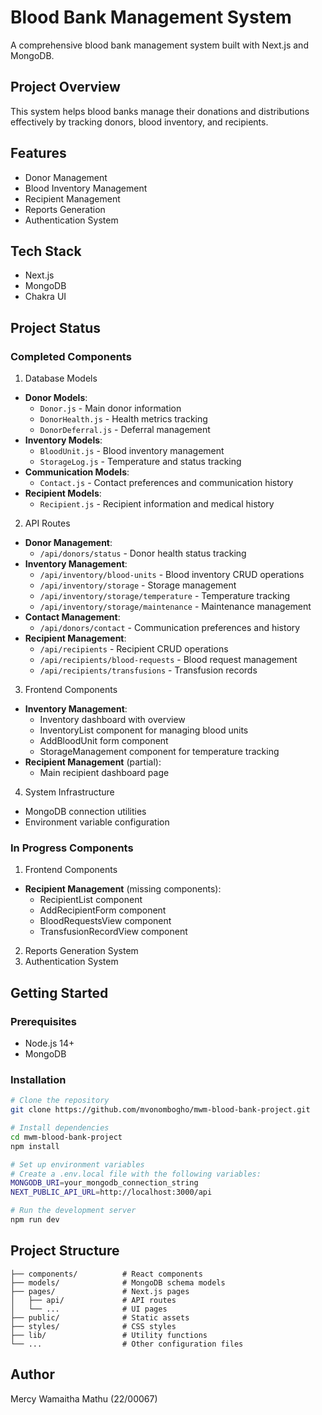 # Blood Bank Management System

A comprehensive blood bank management system built with Next.js and MongoDB.

## Project Overview

This system helps blood banks manage their donations and distributions effectively by tracking donors, blood inventory, and recipients.

## Features

- Donor Management
- Blood Inventory Management
- Recipient Management
- Reports Generation
- Authentication System

## Tech Stack

- Next.js
- MongoDB
- Chakra UI

## Project Status

### Completed Components
1. Database Models
* **Donor Models**:
   * `Donor.js` - Main donor information
   * `DonorHealth.js` - Health metrics tracking
   * `DonorDeferral.js` - Deferral management
* **Inventory Models**:
   * `BloodUnit.js` - Blood inventory management
   * `StorageLog.js` - Temperature and status tracking
* **Communication Models**:
   * `Contact.js` - Contact preferences and communication history
* **Recipient Models**:
   * `Recipient.js` - Recipient information and medical history
   
2. API Routes
* **Donor Management**:
   * `/api/donors/status` - Donor health status tracking
* **Inventory Management**:
   * `/api/inventory/blood-units` - Blood inventory CRUD operations
   * `/api/inventory/storage` - Storage management
   * `/api/inventory/storage/temperature` - Temperature tracking
   * `/api/inventory/storage/maintenance` - Maintenance management
* **Contact Management**:
   * `/api/donors/contact` - Communication preferences and history
* **Recipient Management**:
   * `/api/recipients` - Recipient CRUD operations
   * `/api/recipients/blood-requests` - Blood request management
   * `/api/recipients/transfusions` - Transfusion records
   
3. Frontend Components
* **Inventory Management**:
   * Inventory dashboard with overview
   * InventoryList component for managing blood units
   * AddBloodUnit form component
   * StorageManagement component for temperature tracking
* **Recipient Management** (partial):
   * Main recipient dashboard page
   
4. System Infrastructure
* MongoDB connection utilities
* Environment variable configuration

### In Progress Components
1. Frontend Components
* **Recipient Management** (missing components):
   * RecipientList component
   * AddRecipientForm component
   * BloodRequestsView component
   * TransfusionRecordView component
2. Reports Generation System
3. Authentication System

## Getting Started

### Prerequisites

- Node.js 14+
- MongoDB

### Installation

```bash
# Clone the repository
git clone https://github.com/mvonombogho/mwm-blood-bank-project.git

# Install dependencies
cd mwm-blood-bank-project
npm install

# Set up environment variables
# Create a .env.local file with the following variables:
MONGODB_URI=your_mongodb_connection_string
NEXT_PUBLIC_API_URL=http://localhost:3000/api

# Run the development server
npm run dev
```

## Project Structure

```
├── components/          # React components
├── models/              # MongoDB schema models
├── pages/               # Next.js pages
│   ├── api/             # API routes
│   └── ...              # UI pages
├── public/              # Static assets
├── styles/              # CSS styles
├── lib/                 # Utility functions
└── ...                  # Other configuration files
```

## Author

Mercy Wamaitha Mathu (22/00067)